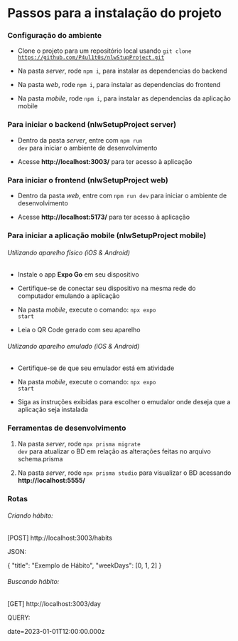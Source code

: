 # Passos para a instalação do projeto

### Configuração do ambiente

* Clone o projeto para um repositório local usando <code>git clone https://github.com/P4ul1t0s/nlwStupProject.git</code>

* Na pasta _server_, rode <code>npm i</code>, para instalar as dependencias do backend

* Na pasta _web_, rode <code>npm i</code>, para instalar as dependencias do frontend

* Na pasta _mobile_, rode <code>npm i</code>, para instalar as dependencias da aplicação mobile

### Para iniciar o backend (nlwSetupProject server)

* Dentro da pasta _server_, entre com <code>npm run dev</code> para iniciar o ambiente de desenvolvimento

* Acesse **http://localhost:3003/** para ter acesso à aplicação

### Para iniciar o frontend (nlwSetupProject web)

* Dentro da pasta _web_, entre com <code>npm run dev</code> para iniciar o ambiente de desenvolvimento

* Acesse **http://localhost:5173/** para ter acesso à aplicação

### Para iniciar a aplicação mobile (nlwSetupProject mobile)

###### Utilizando aparelho físico (iOS & Android)

* Instale o app **Expo Go** em seu dispositivo

* Certifique-se de conectar seu dispositivo na mesma rede do computador emulando a aplicação

* Na pasta _mobile_, execute o comando: <code>npx expo start</code>

* Leia o QR Code gerado com seu aparelho

###### Utilizando aparelho emulado (iOS & Android)

* Certifique-se de que seu emulador está em atividade

* Na pasta _mobile_, execute o comando: <code>npx expo start</code>

* Siga as instruções exibidas para escolher o emudalor onde deseja que a aplicação seja instalada

### Ferramentas de desenvolvimento

1. Na pasta _server_, rode <code>npx prisma migrate dev</code> para atualizar o BD em relação as alterações feitas no arquivo schema.prisma

2. Na pasta _server_, rode <code>npx prisma studio</code> para visualizar o BD acessando **http://localhost:5555/**

### Rotas

###### Criando hábito:

[POST] http://localhost:3003/habits

JSON: 

{
	"title": "Exemplo de Hábito",
	"weekDays": [0, 1, 2]
}
###### Buscando hábito:

[GET] http://localhost:3003/day

QUERY: 

date=2023-01-01T12:00:00.000z